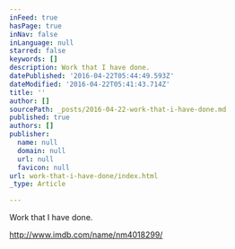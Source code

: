 ```yaml
---
inFeed: true
hasPage: true
inNav: false
inLanguage: null
starred: false
keywords: []
description: Work that I have done.
datePublished: '2016-04-22T05:44:49.593Z'
dateModified: '2016-04-22T05:41:43.714Z'
title: ''
author: []
sourcePath: _posts/2016-04-22-work-that-i-have-done.md
published: true
authors: []
publisher:
  name: null
  domain: null
  url: null
  favicon: null
url: work-that-i-have-done/index.html
_type: Article

---
```

Work that I have done.

http://www.imdb.com/name/nm4018299/